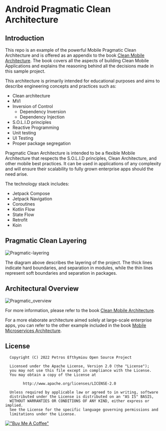 Android Pragmatic Clean Architecture
=========================================
Introduction
------------
This repo is an example of the powerful Mobile Pragmatic Clean Architecture and is offered as an appendix to the book [Clean Mobile Architecture](https://www.petrosefthymiou.com/product-page). The book covers all the aspects of building Clean Mobile Applications and explains the reasoning behind all the decisions made in this sample project.

This architecture is primarily intended for educational purposes and aims to describe engineering concepts and practices such as:

* Clean architecture
* MVI
* Inversion of Control
  * Dependency Inversion
  * Dependency Injection
* S.O.L.I.D principles
* Reactive Programming
* Unit testing
* UI Testing
* Proper package segregation


Pragmatic Clean Architecture is intended to be a flexible Mobile Architecture that respects the S.O.L.I.D principles, Clean Architecture, and other mobile best practices. It can be used in applications of any complexity and will ensure their scalability to fully grown enterprise apps should the need arise.

The technology stack includes:
* Jetpack Compose
* Jetpack Navigation
* Coroutines
* Kotlin Flow
* State Flow
* Retrofit
* Koin


Pragmatic Clean Layering
--------------
![Pragmatic-layering](https://user-images.githubusercontent.com/98778003/162454704-385f93da-9f5e-4ece-9194-45de35f6cdcd.png)



The diagram above describes the layering of the project. The thick lines indicate hard boundaries, and separation in modules, while the thin lines represent soft boundaries and separation in packages.

Architectural Overview
---------------
![Pragmatic_overview](https://user-images.githubusercontent.com/98778003/162454307-2e7e64c3-bbeb-4c18-b7a6-93be578f7309.png)


For more information, please refer to the book [Clean Mobile Architecture](https://www.petrosefthymiou.com/product-page).


For a more elaborate architecture aimed solely at large-scale enterprise apps, you can refer to the other example included in the book [Mobile Microservices Architecture](https://github.com/petros-efthymiou/Mobile-Android-Microservices-Architecture).

License
--------
```
  Copyright (C) 2022 Petros Efthymiou Open Source Project

  Licensed under the Apache License, Version 2.0 (the "License");
  you may not use this file except in compliance with the License.
  You may obtain a copy of the License at

        http://www.apache.org/licenses/LICENSE-2.0

  Unless required by applicable law or agreed to in writing, software
  distributed under the License is distributed on an "AS IS" BASIS,
  WITHOUT WARRANTIES OR CONDITIONS OF ANY KIND, either express or implied.
  See the License for the specific language governing permissions and
  limitations under the License.
  ```

[!["Buy Me A Coffee"](https://www.buymeacoffee.com/assets/img/custom_images/orange_img.png)](https://www.buymeacoffee.com/petrosefth)


